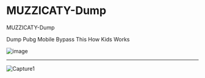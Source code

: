 # MUZZICATY-Dump
MUZZICATY-Dump

Dump Pubg Mobile Bypass 
This How Kids Works

![image](https://user-images.githubusercontent.com/74623428/222754136-730fa56a-1a67-484b-96ec-90c9b9b435fd.png)

-- --

![Capture1](https://user-images.githubusercontent.com/74623428/228072483-cdc4d782-27dc-4aad-9996-f2ab2694cfb3.PNG)
